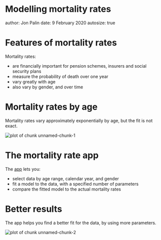 Modelling mortality rates
========================================================
author: Jon Palin
date: 9 February 2020
autosize: true

Features of mortality rates
========================================================

Mortality rates:
- are financially important for pension schemes, insurers and social security plans
- measure the probability of death over one year
- vary greatly with age
- also vary by gender, and over time


Mortality rates by age
========================================================

Mortality rates vary approximately exponentially by age, but the fit is not exact.

![plot of chunk unnamed-chunk-1](Presentation-figure/unnamed-chunk-1-1.png)

The mortality rate app
========================================================

The [app](https://jon336.shinyapps.io/MortalityRates/) lets you:
* select data by age range, calendar year, and gender
* fit a model to the data, with a specified number of parameters
* compare the fitted model to the actual mortality rates

Better results
========================================================

The app helps you find a better fit for the data, by using more parameters.

![plot of chunk unnamed-chunk-2](Presentation-figure/unnamed-chunk-2-1.png)
